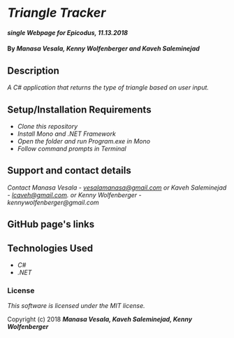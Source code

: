 # _Triangle Tracker_

#### _single Webpage for Epicodus, 11.13.2018_

#### By _**Manasa Vesala, Kenny Wolfenberger and Kaveh Saleminejad**_

## Description

_A C# application that returns the type of triangle based on user input._

## Setup/Installation Requirements

* _Clone this repository_
* _Install Mono and .NET Framework_
* _Open the folder and run Program.exe in Mono_
* _Follow command prompts in Terminal_

## Support and contact details

_Contact Manasa Vesala - vesalamanasa@gmail.com or Kaveh Saleminejad - lcaveh@gmail.com. or Kenny Wolfenberger - kennywolfenberger@gmail.com_

## GitHub page's links

## Technologies Used

* _C#_
* _.NET_

### License

*This software is licensed under the MIT license.*

Copyright (c) 2018 **_Manasa Vesala, Kaveh Saleminejad, Kenny Wolfenberger_**
